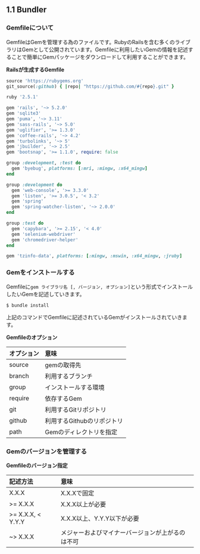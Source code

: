 ## 1.1 Bundler

### Gemfileについて

GemfileはGemを管理する為のファイルです。RubyのRailsを含む多くのライブラリはGemとして公開されています。Gemfileに利用したいGemの情報を記述することで簡単にGemパッケージをダウンロードして利用することができます。


**Railsが生成するGemfile**

```Ruby
source 'https://rubygems.org'
git_source(:github) { |repo| "https://github.com/#{repo}.git" }

ruby '2.5.1'

gem 'rails', '~> 5.2.0'
gem 'sqlite3'
gem 'puma', '~> 3.11'
gem 'sass-rails', '~> 5.0'
gem 'uglifier', '>= 1.3.0'
gem 'coffee-rails', '~> 4.2'
gem 'turbolinks', '~> 5'
gem 'jbuilder', '~> 2.5'
gem 'bootsnap', '>= 1.1.0', require: false

group :development, :test do
  gem 'byebug', platforms: [:mri, :mingw, :x64_mingw]
end

group :development do
  gem 'web-console', '>= 3.3.0'
  gem 'listen', '>= 3.0.5', '< 3.2'
  gem 'spring'
  gem 'spring-watcher-listen', '~> 2.0.0'
end

group :test do
  gem 'capybara', '>= 2.15', '< 4.0'
  gem 'selenium-webdriver'
  gem 'chromedriver-helper'
end

gem 'tzinfo-data', platforms: [:mingw, :mswin, :x64_mingw, :jruby]
```


### Gemをインストールする

Gemfileに`gem ライブラリ名 [, バージョン, オプション]`という形式でインストールしたいGemを記述していきます。

```shell
$ bundle install
```

上記のコマンドでGemfileに記述されているGemがインストールされていきます。

**Gemfileのオプション**

| オプション | 意味 |
|:---|:---|
| source | gemの取得先 |
| branch | 利用するブランチ |
| group | インストールする環境 |
| require | 依存するGem |
| git | 利用するGitリポジトリ |
| github | 利用するGithubのリポジトリ |
| path | Gemのディレクトリを指定 |

### Gemのバージョンを管理する

**Gemfileのバージョン指定**

| 記述方法 | 意味 |
|:---|:---|
| X.X.X | X.X.Xで固定 |
| >= X.X.X | X.X.X以上が必要 |
| >= X.X.X, < Y.Y.Y | X.X.X以上、Y.Y.Y以下が必要 |
| ~> X.X.X | メジャーおよびマイナーバージョンが上がるのは不可 |
